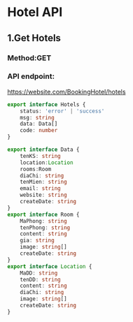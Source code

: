 # Hotel API

## 1.Get Hotels

### Method:GET

### API endpoint:

https://website.com/BookingHotel/hotels


````ts
export interface Hotels {
    status: 'error' | 'success'
    msg: string
    data: Data[]
    code: number
}

export interface Data {
    tenKS: string
    location:Location
    rooms:Room
    diaChi: string
    tenMien: string
    email: string
    website: string
    createDate: string
}
export interface Room {
    MaPhong: string
    tenPhong: string
    content: string
    gia: string
    image: string[]
    createDate: string
}
export interface Location {
    MaDD: string
    tenDD: string
    content: string
    diaChi: string
    image: string[]
    createDate: string
}
````
